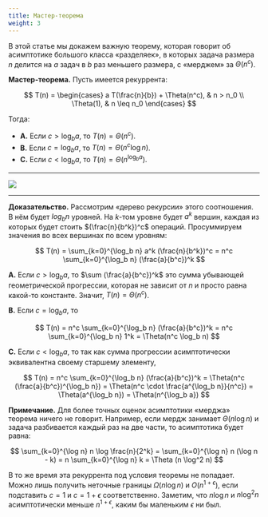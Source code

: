 ```yaml
---
title: Мастер-теорема
weight: 3
---
```


В этой статье мы докажем важную теорему, которая говорит об асимптотике большого класса «разделяек», в которых задача размера $n$ делится на $a$ задач в $b$ раз меньшего размера, с «мерджем» за $\Theta(n^c)$.

**Мастер-теорема.** Пусть имеется рекуррента:

$$
T(n) = \begin{cases}
a T(\frac{n}{b}) + \Theta(n^c), & n > n_0
\\ \Theta(1), & n \leq n_0
\end{cases}
$$

Тогда:

* **A.** Если $c > \log_b a$, то $T(n) = \Theta(n^c)$.
* **B.** Если $c = \log_b a$, то $T(n) = \Theta(n^c \log n)$.
* **C.** Если $c < \log_b a$, то $T(n) = \Theta(n^{\log_b a})$.

---

![](../img/divide-and-conquer.png)

---

**Доказательство.** Рассмотрим «дерево рекурсии» этого соотношения. В нём будет $log_b n$ уровней. На $k$-том уровне будет $a^k$ вершин, каждая из которых будет стоить $(\frac{n}{b^k})^c$ операций. Просуммируем значения во всех вершинах по всем уровням:

$$
T(n) = \sum_{k=0}^{\log_b n} a^k (\frac{n}{b^k})^c = n^c \sum_{k=0}^{\log_b n} (\frac{a}{b^c})^k
$$

**A.** Если $c > \log_b a$, то $\sum (\frac{a}{b^с})^k$ это сумма убывающей геометрической прогрессии, которая не зависит от $n$ и просто равна какой-то константе. Значит, $T(n) = \Theta(n^c)$.

**B.** Если $c = \log_b a$, то

$$
T(n) = n^c \sum_{k=0}^{\log_b n} (\frac{a}{b^c})^k = n^c \sum_{k=0}^{\log_b n} 1^k = \Theta(n^c \log_b n)
$$

**C.** Если $c < \log_b a$, то так как сумма прогрессии асимптотически эквивалентна своему старшему элементу,

$$
T(n) = n^c \sum_{k=0}^{\log_b n} (\frac{a}{b^c})^k = \Theta(n^c (\frac{a}{b^c})^{\log_b n}) = \Theta(n^c \cdot \frac{a^{\log_b n}}{n^c}) = \Theta(a^{\log_b n}) = \Theta(n^{\log_b a})
$$

**Примечание.** Для более точных оценок асимптотики «мерджа» теорема ничего не говорит. Например, если мердж занимает $\Theta(n \log n)$ и задача разбивается каждый раз на две части, то асимптотика будет равна:

$$
\sum_{k=0}^{\log n} n \log \frac{n}{2^k}
= \sum_{k=0}^{\log n} n (\log n - k)
= n \sum_{k=0}^{\log n} k
= \Theta (n \log^2 n)
$$

В то же время эта рекуррента под условия теоремы не попадает. Можно лишь получить неточные границы $\Omega (n \log n)$ и $O(n^{1+\epsilon})$, если подставить $c = 1$ и $c = 1 + \epsilon$ соответственно. Заметим, что $n \log n$ и $n \log^2 n$ асимптотически меньше $n^{1+\epsilon}$, каким бы маленьким $\epsilon$ ни был.
